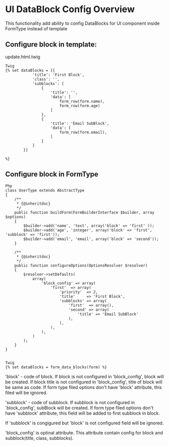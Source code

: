 UI DataBlock Config Overview
============================

This functionality add ability to config DataBlocks for UI component inside FormType instead of template


Configure block in template:
----------------------------

update.html.twig

```
Twig
{% set dataBlocks = [{
            'title': 'First Block',
            'class': '',
            'subblocks': [
                {
                    'title': '',
                    'data': [
                        form_row(form.name),
                        form_row(form.age)
                    ]
                },
                {
                    'title': 'Email SubBlock',
                    'data': [
                        form_row(form.email),
                    ]
                }
            ]
        }]

%}
```


Configure block in FormType
---------------------------

```
Php
class UserType extends AbstractType
{
    /**
     * {@inheritdoc}
     */
    public function buildForm(FormBuilderInterface $builder, array $options)
    {
        $builder->add('name', 'text', array('block' => 'first' ));
        $builder->add('age', 'integer', array('block' => 'first', 'subblock' => 'first'));
        $builder->add('email', 'email', array('block' => 'second'));
    }

    /**
     * {@inheritdoc}
     */
    public function configureOptions(OptionsResolver $resolver)
    {
        $resolver->setDefaults(
            array(
                'block_config' => array(
                    'first'  => array(
                        'priority'  => 2,
                        'title'     => 'First Block',
                        'subblocks' => array(
                            'first'  => array(),
                            'second' => array(
                                'title' => 'Email SubBlock'
                            ),
                        ),
                    ),
                ),
            )
        );
    }
}


Twig
{% set dataBlocks = form_data_blocks(form) %}

```


'block' - code of block.
If block is not configured in 'block_config', block will be created.
If block title is not configured in 'block_config', title of block will be same as code.
If form type filed options don't have 'block' attribute, this filed will be ignored.

'subblock' - code of subblock.
If subblock is not configured in 'block_config', subBlock will be created.
If form type filed options don't have 'subblock' attribute, this field will be added to first subblock in block.

If 'subblock' is congigured but 'block' is not configured field will be ignored.


'block_config' is optinal attribute.
This attribute contain config for block and subblock(title, class, subblocks).

